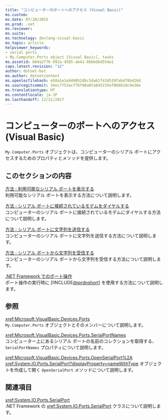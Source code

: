 ```yaml
---
title: "コンピューターのポートへのアクセス (Visual Basic)"
ms.custom: 
ms.date: 07/20/2015
ms.prod: .net
ms.reviewer: 
ms.suite: 
ms.technology: devlang-visual-basic
ms.topic: article
helpviewer_keywords:
- serial ports
- My.Computer.Ports object [Visual Basic], tasks
ms.assetid: b04a2f76-992a-4585-ab41-8bbbdbd554a1
caps.latest.revision: "12"
author: dotnet-bot
ms.author: dotnetcontent
ms.openlocfilehash: e50a1e1e849052dbc5da62f434539fab478bd26d
ms.sourcegitcommit: 34ec7753acf76f90a0fa845235ef06663dc9e36e
ms.translationtype: HT
ms.contentlocale: ja-JP
ms.lasthandoff: 12/21/2017
---
```

# <a name="accessing-the-computer39s-ports-visual-basic"></a>コンピューターのポートへのアクセス (Visual Basic)
`My.Computer.Ports` オブジェクトは、コンピューターのシリアル ポートにアクセスするためのプロパティとメソッドを提供します。  
  
## <a name="in-this-section"></a>このセクションの内容  
 [方法 : 利用可能なシリアル ポートを表示する](../../../../visual-basic/developing-apps/programming/computer-resources/how-to-show-available-serial-ports.md)  
 利用可能なシリアル ポートを表示する方法について説明します。  
  
 [方法 : シリアル ポートに接続されているモデムをダイヤルする](../../../../visual-basic/developing-apps/programming/computer-resources/how-to-dial-modems-attached-to-serial-ports.md)  
 コンピューターのシリアル ポートに接続されているモデムにダイヤルする方法について説明します。  
  
 [方法 : シリアル ポートに文字列を送信する](../../../../visual-basic/developing-apps/programming/computer-resources/how-to-send-strings-to-serial-ports.md)  
 コンピューターのシリアル ポートに文字列を送信する方法について説明します。  
  
 [方法 : シリアル ポートから文字列を受信する](../../../../visual-basic/developing-apps/programming/computer-resources/how-to-receive-strings-from-serial-ports.md)  
 コンピューターのシリアル ポートから文字列を受信する方法について説明します。  
  
 [.NET Framework でのポート操作](../../../../visual-basic/developing-apps/programming/computer-resources/port-operations-in-the-net-framework.md)  
 ポート操作の実行時に [!INCLUDE[dnprdnshort](~/includes/dnprdnshort-md.md)] を使用する方法について説明します。  
  
## <a name="reference"></a>参照  
 <xref:Microsoft.VisualBasic.Devices.Ports>  
 `My.Computer.Ports` オブジェクトとそのメンバーについて説明します。  
  
 <xref:Microsoft.VisualBasic.Devices.Ports.SerialPortNames>  
 コンピューター上にあるシリアル ポートの名前のコレクションを取得する、`SerialPortNames` プロパティについて説明します。  
  
 <xref:Microsoft.VisualBasic.Devices.Ports.OpenSerialPort%2A>  
 <xref:System.IO.Ports.SerialPort?displayProperty=nameWithType> オブジェクトを作成して開く `OpenSerialPort` メソッドについて説明します。  
  
## <a name="related-sections"></a>関連項目  
 <xref:System.IO.Ports.SerialPort>  
 .NET Framework の <xref:System.IO.Ports.SerialPort> クラスについて説明します。
